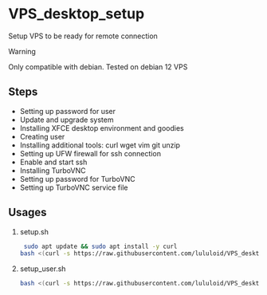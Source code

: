 # VPS_desktop_setup

Setup VPS to be ready for remote connection

> [!WARNING]
> Only compatible with debian. Tested on debian 12 VPS

## Steps

- Setting up password for user
- Update and upgrade system
- Installing XFCE desktop environment and goodies
- Creating user
- Installing additional tools: curl wget vim git unzip
- Setting up UFW firewall for ssh connection
- Enable and start ssh
- Installing TurboVNC
- Setting up password for TurboVNC
- Setting up TurboVNC service file

## Usages

1. setup.sh

   ```bash
    sudo apt update && sudo apt install -y curl
   bash <(curl -s https://raw.githubusercontent.com/lululoid/VPS_desktop_setup/refs/heads/main/setup.sh) <your_password> [-u <user_name>] [-b <backup_link> <tar.xz_file_link>]
   ```

1. setup_user.sh

   ```bash
   bash <(curl -s https://raw.githubusercontent.com/lululoid/VPS_desktop_setup/refs/heads/main/setup_user.sh)
   ```
